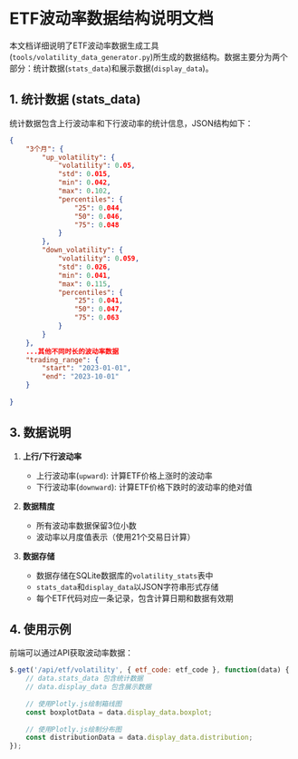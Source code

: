 # ETF波动率数据结构说明文档

本文档详细说明了ETF波动率数据生成工具(`tools/volatility_data_generator.py`)所生成的数据结构。数据主要分为两个部分：统计数据(`stats_data`)和展示数据(`display_data`)。

## 1. 统计数据 (stats_data)

统计数据包含上行波动率和下行波动率的统计信息，JSON结构如下：

```json
{
    "3个月": {
        "up_volatility": {
            "volatility": 0.05,
            "std": 0.015,
            "min": 0.042,
            "max": 0.102,
            "percentiles": {
                "25": 0.044,
                "50": 0.046,
                "75": 0.048
            }
        },
        "down_volatility": {
            "volatility": 0.059,
            "std": 0.026,
            "min": 0.041,
            "max": 0.115,
            "percentiles": {
                "25": 0.041,
                "50": 0.047,
                "75": 0.063
            }
        }
    },
    ...其他不同时长的波动率数据
    "trading_range": {
        "start": "2023-01-01",
        "end": "2023-10-01"
    }
    
}
```

## 3. 数据说明

1. **上行/下行波动率**
   - 上行波动率(`upward`): 计算ETF价格上涨时的波动率
   - 下行波动率(`downward`): 计算ETF价格下跌时的波动率的绝对值

2. **数据精度**
   - 所有波动率数据保留3位小数
   - 波动率以月度值表示（使用21个交易日计算）

3. **数据存储**
   - 数据存储在SQLite数据库的`volatility_stats`表中
   - `stats_data`和`display_data`以JSON字符串形式存储
   - 每个ETF代码对应一条记录，包含计算日期和数据有效期

## 4. 使用示例

前端可以通过API获取波动率数据：

```javascript
$.get('/api/etf/volatility', { etf_code: etf_code }, function(data) {
    // data.stats_data 包含统计数据
    // data.display_data 包含展示数据
    
    // 使用Plotly.js绘制箱线图
    const boxplotData = data.display_data.boxplot;
    
    // 使用Plotly.js绘制分布图
    const distributionData = data.display_data.distribution;
});
```
